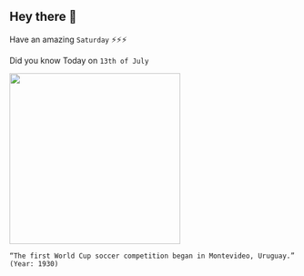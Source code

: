 ## Hey there 👋
Have an amazing `Saturday` ⚡⚡⚡

Did you know Today on `13th of July`
 
 [<img src="https://i.pinimg.com/originals/e3/1f/95/e31f9551958f428112e121201c37f644.png" width="300" />](https://www.history.com/this-day-in-history/first-world-cup#:~:text=On%20July%2013%2C%201930%2C%20France,in%20host%20city%20Montevideo%2C%20Uruguay.) 
 ```
“The first World Cup soccer competition began in Montevideo, Uruguay.” (Year: 1930)
```
